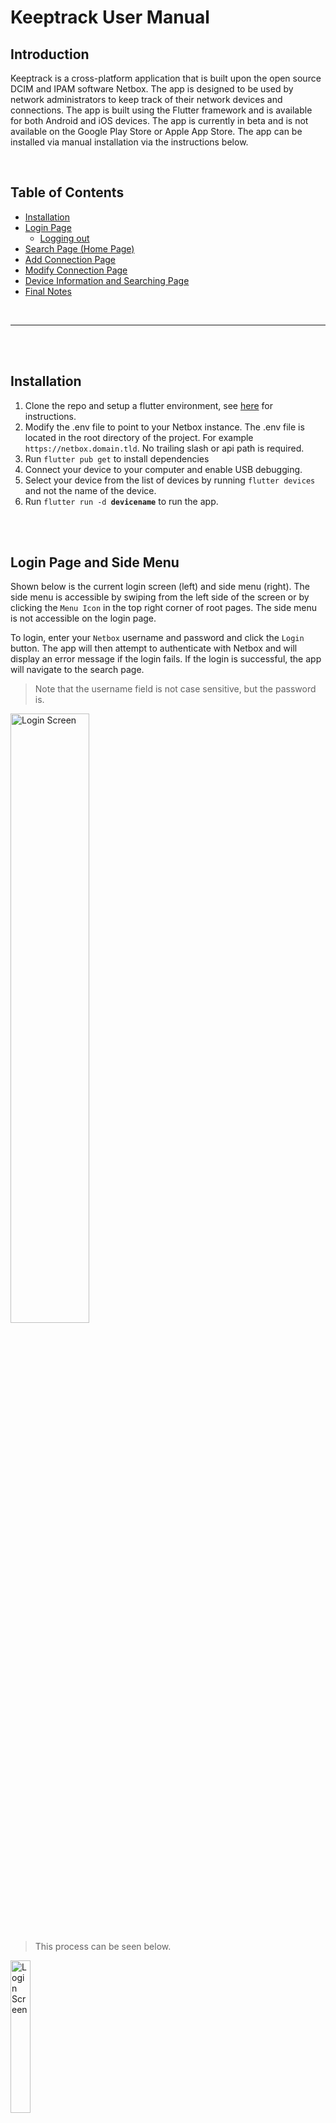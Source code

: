 # Keeptrack User Manual
## Introduction
Keeptrack is a cross-platform application that is built upon the open source DCIM and IPAM software Netbox. The app is designed to be used by network administrators to keep track of their network devices and connections. The app is built using the Flutter framework and is available for both Android and iOS devices. The app is currently in beta and is not available on the Google Play Store or Apple App Store. The app can be installed via manual installation via the instructions below.

</br>

## Table of Contents
- [Installation](#installation)
- [Login Page](#login-page)
    - [Logging out](#logging-out)
- [Search Page (Home Page)](#search-page-home-page)
- [Add Connection Page](#add-connection-page)
- [Modify Connection Page](#modify-connection-page)
- [Device Information and Searching Page](#device-information-and-searching-page)
- [Final Notes](#final-notes)

</br>

---
</br></br>

## Installation

1. Clone the repo and setup a flutter environment, see [here](https://flutter.dev/docs/get-started/install) for instructions.
2. Modify the .env file to point to your Netbox instance. The .env file is located in the root directory of the project. For example `https://netbox.domain.tld`. No trailing slash or api path is required.
3. Run `flutter pub get` to install dependencies
4. Connect your device to your computer and enable USB debugging.
5. Select your device from the list of devices by running `flutter devices` and not the name of the device.
6. Run `flutter run -d `**`devicename`** to run the app.

</br></br>


## Login Page and Side Menu

Shown below is the current login screen (left) and side menu (right). The side menu is accessible by swiping from the left side of the screen or by clicking the `Menu Icon` in the top right corner of root pages. The side menu is not accessible on the login page.

To login, enter your `Netbox` username and password and click the `Login` button. The app will then attempt to authenticate with Netbox and will display an error message if the login fails. If the login is successful, the app will navigate to the search page.

> Note that the username field is not case sensitive, but the password is. 

<img src="./final/images/final_login_menu.png" alt="Login Screen" width=50%>

> This process can be seen below.

<img src="./final/images/login.gif" alt="Login Screen" width=25%>


</br>

### Logging out
To log out of Keeptrack, navigate to a root page (Search Page, Add Connection Page, Modify Connection Page, or Device Information and Searching Page) and click the `menu icon` in the top right corner. Then click the `logout` button at the bottom of the side menu. The app will then navigate to the login page and delete the user's credentials from the device.

> This process can be seen below.

<img src="./final/images/logout.gif" alt="Logout" width=25%>


</br>

---

</br></br>

## Connection Search Page (Home Page)

Shown below is the connection search pages. Where the flow starts left-to-right. This is the default page that the user is shown once login is complete and or the app is opened. The search page is the main page of the app and is used to search for connections and devices. 

To search for a device there are two methods, first by hierarchy and second by an existing Cable ID. 

<img src="./final/images/final_search.png" alt="Search Page" width=100%>

</br>

### Searching by hierarchy
Searching by hierarchy allows the user to narrow down the search by narrowing down the location of the connection. Firstly, the user selects the floor and or room that the connection is located in. Then the user selects the rack that the connection is located in. Finally, the user selects the device that the connection is located in. Once the user has selected the device, the app will then display all the connections that are located on the device.

To complete this process following the steps below.
1. Select a `Location` from the top dropdown menu on the Search Connection page. (Left image above)
2. Once the location is selected, the app will then display all the `Racks` (desks) that are located in the selected location. Select a `Rack` from the list of racks. (2nd from left image above)
3. Once the rack is selected, the app will then display all the `Devices` that are located in the selected rack. Select a `Device` from the list.
4. Once the device is selected, the app will then display all the connections that are located on the selected device. (2nd from right image above). 
- The icon right of the connection name is the current status of the connection. If the icon is green, the connection is active. If the icon is red, the connection is inactive.
5. To view the information of a connection, `click on the connection`. (Right image above)
- Here the user is shown the selected connection's information. The user can also `modify the connection by clicking the modify button`. (Right image above).
- The user is shown both devices of the connection as well as information of their location  and model. To view these devices, click on the view button. (Right image above)
    > If available the user can also see the interfaces MAC address and IP address. (Right image above)
- Following the device, the interface information is shown. This includes the interface name and interface type. (Right image above)
- Further, the specific cable information is shown in the center of the page. This includes the cable ID, cable type, and cable color. (Right image above)


> This process can be seen in the gif below.

<img src="./final/images/search_h.gif" alt="Search Page" width=25%>

</br>

### Searching by cable ID/label.
Searching by cable ID allows the user to search for a connection by entering the cable ID or by scanning the cable QR code. To search by cable ID, follow the steps below.

1. Click the `Scan Cable QR` button on the Search Connection page. (Left image above)
2. The app will then navigate to the Scan Cable QR page where the user can scan the QR code on the cable.
3. On detection of the QR code, the app will then navigate to the connection information page. (Right image above).
- Alternatively, the user can enter the cable ID into the text field and once submitted the app will navigate to the connection information page. (Right image above).

> This process can be seen in the gif below.

<img src="./final/images/search_l.gif" alt="Search Page" width=25%>
</br>

---

</br></br>

## Add Connection Page
Shown below is the add connection page. This page is used to add a new connection between two interfaces (devices) to the Netbox database. To add a new connection, follow the steps below.

<img src="./final/images/final_add.png" alt="Add Connection Page" width=100%>

1. Select a device from the dropdown menu on the `Device A` section. (Left image above), then select an interface from the dropdown menu on the interface section below the device. (Left image above). 
2. Repeat step 1 for the second device by navigating to the `Device B` tab by tapping the `Device B` label. (Right image above)
3. Once both devices and interfaces are selected, select the cable colour from the drop down menu. (2nd from right image above)
4. Select the `Cable Type` from the drop down menu. (2nd from right image above)
5. Press the `Add Connection` button to add the connection to the Netbox database. (Right image above)
6.  The app will then display a success dialog and clear parts of the form. Click the `OK` button to navigate back to add another connection. (Right image above)

>This process can be seen in the gif below.

<img src="./final/images/add.gif" alt="Add Connection Page" width=25%>

</br>

---

</br></br>

## Modify Connection Page

Shown below is the modify connection page. This page is used to modify an existing connection between two interfaces (devices) in the Netbox database. To modify an existing connection, follow the steps below. 
> Note that the current implementation of modifying a connection in Keeptrack first deletes the existing cable and then creates a new cable. This is due a bug in the Netbox Cable API which is reported [here](https://github.com/netbox-community/netbox/issues/11901).

<img src="./final/images/final_modify.png" alt="Modify Connection Page" width=100%>

1. Click the `Scan` button to scan the QR code on the cable, located at the top of the Modify connection page. (Left image above) Or enter the cable ID into the text field submit.
2. If cable exists the app will then automatically populate the page with the connection information. (2nd from left image above).
- This includes the cable label, color and the terminating devices and interfaces. 
3. To modify the connection, select a device or interface from the side of the cable desired. This can be changed by clicking the tab button at the middle of the page (2nd from left image above), labelled as `Device A` and `Device B`.
4. Once a device or interface is changed the user can then click the `Modify Connection` button to modify the connection. (Right image above).
5. The app will then display a confirmation dialog where the user is shown the summary of the changes. (Right image above). Select `Confirm` to confirm the changes or `Cancel` to cancel the changes.
6. The app will then display a success snackbar and automatically update the app with the new cable ID and connection information.

>This process can be seen in the gif below:

<img src="./final/images/modify.gif" alt="Modify Connection Page" width=25%>

</br>

--- 

</br></br>

## Device Information and Searching Page
Shown below is the device information and searching page. This page is used to view the information of a device and search for connections on the device. To view the information of a device and search for connections, follow the steps below.

<img src="./final/images/final_device.png" alt="Device Information and Searching Page" width=50%>

1. To view the information of a device, either scroll through the list of devices on the home page or search for the device using the search bar at the top of the Device Information page. 
- As the user types, the app will then display a list of devices that match the search query. (Left image above)
2. Once the device is selected, the app will then navigate to the device information page. (Right image above)
- Here the user is shown the device's information. This is broken down into a main overview section as well as a list of expandable sections. (Right image above)
- The main overview section shows the device's name, device location, primary IP address, device tags, and device status. (Right image above)
    - The user can also view from the expandable sections the device's details, model details, tenant details, power ports and CPU & RAM. (Right image above).
    > To view the details of a section, click on the section name. (Right image above)

    > To close the section, click on the section name again. (Right image above)
- The user can also view the device's interfaces by clicking the `Interfaces` button. (Right image above)
- Finally the user can navigate back up the search tree or back to the home page by clicking the `Back` button. (Right image above). Additionally to navigate directly to the home page, the user can click the `Home` icon button in the top right. (Right image above)

>This process can be seen in the gif below.

<img src="./final/images/device.gif" alt="Device Information and Searching Page" width=25%>

</br>

--- 

</br></br>

## Final Notes
> The app leverages on a specific installation of Netbox and so some elements of the app may not work on other installations of Netbox.